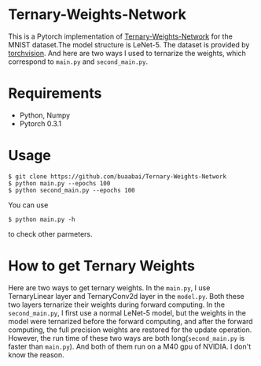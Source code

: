 # Ternary-Weights-Network
This is a Pytorch implementation of [Ternary-Weights-Network](https://arxiv.org/abs/1605.04711) for the MNIST dataset.The model structure is LeNet-5. The dataset is provided by [torchvision](https://pytorch.org/docs/master/torchvision/). And here are two ways I used to ternarize the weights, which correspond to `main.py` and `second_main.py`.

# Requirements
- Python, Numpy
- Pytorch 0.3.1

# Usage

    $ git clone https://github.com/buaabai/Ternary-Weights-Network
    $ python main.py --epochs 100
    $ python second_main.py --epochs 100

You can use

    $ python main.py -h

to check other parmeters.

# How to get Ternary Weights

Here are two ways to get ternary weights. In the `main.py`, I use TernaryLinear layer and TernaryConv2d layer in the `model.py`. Both these two layers ternarize their weights during forward computing. In the `second_main.py`, I first use a normal LeNet-5 model, but the weights in the model were ternarized before the forward computing, and after the forward computing, the full precision weights are restored for the update operation. However, the run time of these two ways are both long(`second_main.py` is faster than `main.py`). And both of them run on a M40 gpu of NVIDIA. I don't know the reason.





